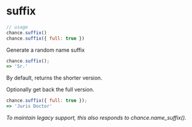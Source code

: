 # suffix

```js
// usage
chance.suffix()
chance.suffix({ full: true })
```

Generate a random name suffix

```js
chance.suffix();
=> 'Sr.'
```

By default, returns the shorter version.

Optionally get back the full version.

```js
chance.suffix({ full: true });
=> 'Juris Doctor'
```

_To maintain legacy support, this also responds to chance.name_suffix()._
